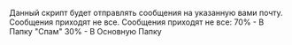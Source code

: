 Данный скрипт будет отправлять сообщения на указанную вами почту. Сообщения приходят не все.
Сообщения приходят не все:
70% - В Папку "Спам"
30% - В Основную Папку
